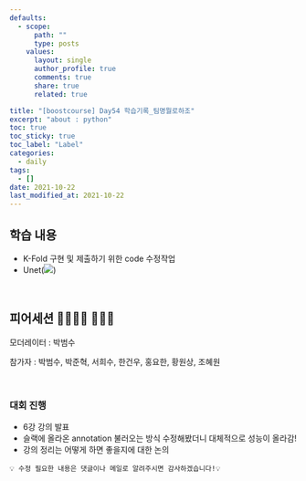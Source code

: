 ```yaml
---
defaults:
  - scope:
      path: ""
      type: posts
    values:
      layout: single
      author_profile: true
      comments: true
      share: true
      related: true

title: "[boostcourse] Day54 학습기록_팀명뭘로하조"
excerpt: "about : python"
toc: true
toc_sticky: true
toc_label: "Label"
categories:
  - daily
tags:
  - []
date: 2021-10-22
last_modified_at: 2021-10-22
---
```


## 학습 내용

- K-Fold 구현 및 제출하기 위한 code 수정작업
- Unet(<a href="https://hongsusoo.github.io/ai_models/md_unet"><img src="https://img.shields.io/badge/-Unet-red"/></a>)

<br>

## 피어세션 👨‍👨‍👦‍👦 👨‍👨‍👦

모더레이터 : 박범수

참가자 : 박범수, 박준혁, 서희수, 한건우, 홍요한, 황원상, 조혜원

<br>

### 대회 진행

- 6강 강의 발표
- 슬랙에 올라온 annotation 불러오는 방식 수정해봤더니 대체적으로 성능이 올라감!
- 강의 정리는 어떻게 하면 좋을지에 대한 논의

```
💡 수정 필요한 내용은 댓글이나 메일로 알려주시면 감사하겠습니다!💡 
```
